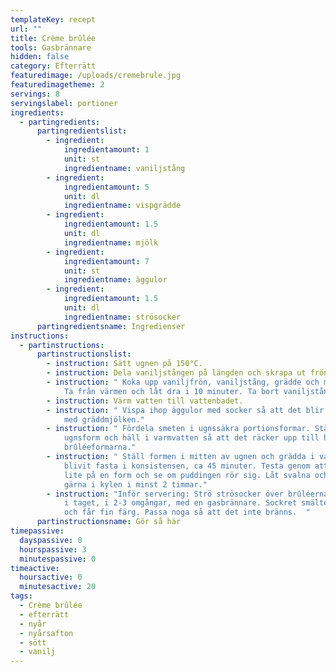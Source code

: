 ```yaml
---
templateKey: recept
url: ""
title: Crème brûlée
tools: Gasbrännare
hidden: false
category: Efterrätt
featuredimage: /uploads/cremebrule.jpg
featuredimagetheme: 2
servings: 8
servingslabel: portioner
ingredients:
  - partingredients:
      partingredientslist:
        - ingredient:
            ingredientamount: 1
            unit: st
            ingredientname: vaniljstång
        - ingredient:
            ingredientamount: 5
            unit: dl
            ingredientname: vispgrädde
        - ingredient:
            ingredientamount: 1.5
            unit: dl
            ingredientname: mjölk
        - ingredient:
            ingredientamount: 7
            unit: st
            ingredientname: äggulor
        - ingredient:
            ingredientamount: 1.5
            unit: dl
            ingredientname: strösocker
      partingredientsname: Ingredienser
instructions:
  - partinstructions:
      partinstructionslist:
        - instruction: Sätt ugnen på 150°C.
        - instruction: Dela vaniljstången på längden och skrapa ut fröna.
        - instruction: " Koka upp vaniljfrön, vaniljstång, grädde och mjölk i en kastrull.
            Ta från värmen och låt dra i 10 minuter. Ta bort vaniljstången."
        - instruction: Värm vatten till vattenbadet.
        - instruction: " Vispa ihop äggulor med socker så att det blir fluffigt. Blanda
            med gräddmjölken."
        - instruction: " Fördela smeten i ugnssäkra portionsformar. Ställ formarna i en
            ugnsform och häll i varmvatten så att det räcker upp till halva
            brûléeformarna."
        - instruction: " Ställ formen i mitten av ugnen och grädda i vattenbad tills de
            blivit fasta i konsistensen, ca 45 minuter. Testa genom att skaka
            lite på en form och se om puddingen rör sig. Låt svalna och ställ
            gärna i kylen i minst 2 timmar."
        - instruction: "Inför servering: Strö strösocker över brûléerna och bränn av lite
            i taget, i 2-3 omgångar, med en gasbrännare. Sockret smälter snabbt
            och får fin färg. Passa noga så att det inte bränns.  "
      partinstructionsname: Gör så här
timepassive:
  dayspassive: 0
  hourspassive: 3
  minutespassive: 0
timeactive:
  hoursactive: 0
  minutesactive: 20
tags:
  - Crème brûlée
  - efterrätt
  - nyår
  - nyårsafton
  - sött
  - vanilj
---
```

